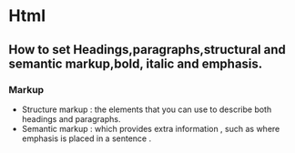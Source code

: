 # Html
## How to set Headings,paragraphs,structural and semantic markup,bold, italic and emphasis.
### Markup
* Structure markup : the elements that you can use to describe both headings and paragraphs.
* Semantic markup : which provides extra information , such as where emphasis is placed in a sentence .
 
